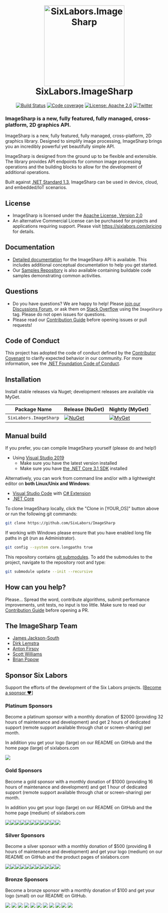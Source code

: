 ﻿<h1 align="center">

<img src="https://github.com/SixLabors/Branding/raw/master/icons/imagesharp/sixlabors.imagesharp.svg?sanitize=true" alt="SixLabors.ImageSharp" width="256"/>
<br/>
SixLabors.ImageSharp
</h1>

<div align="center">

[![Build Status](https://img.shields.io/github/workflow/status/SixLabors/ImageSharp/Build/master)](https://github.com/SixLabors/ImageSharp/actions)
[![Code coverage](https://codecov.io/gh/SixLabors/ImageSharp/branch/master/graph/badge.svg)](https://codecov.io/gh/SixLabors/ImageSharp)
[![License: Apache 2.0](https://img.shields.io/badge/license-Apache%202.0-blue.svg)](https://opensource.org/licenses/Apache-2.0)
[![Twitter](https://img.shields.io/twitter/url/http/shields.io.svg?style=flat&logo=twitter)](https://twitter.com/intent/tweet?hashtags=imagesharp,dotnet,oss&text=ImageSharp.+A+new+cross-platform+2D+graphics+API+in+C%23&url=https%3a%2f%2fgithub.com%2fSixLabors%2fImageSharp&via=sixlabors)

</div>

### **ImageSharp** is a new, fully featured, fully managed, cross-platform, 2D graphics API. 

ImageSharp is a new, fully featured, fully managed, cross-platform, 2D graphics library. Designed to simplify image processing, ImageSharp brings you an incredibly powerful yet beautifully simple API.

ImageSharp is designed from the ground up to be flexible and extensible. The library provides API endpoints for common image processing operations and the building blocks to allow for the development of additional operations.

Built against [.NET Standard 1.3](https://docs.microsoft.com/en-us/dotnet/standard/net-standard), ImageSharp can be used in device, cloud, and embedded/IoT scenarios.


## License
  
- ImageSharp is licensed under the [Apache License, Version 2.0](https://opensource.org/licenses/Apache-2.0)  
- An alternative Commercial License can be purchased for projects and applications requiring support.
Please visit https://sixlabors.com/pricing for details.

## Documentation

- [Detailed documentation](https://sixlabors.github.io/docs/) for the ImageSharp API is available. This includes additional conceptual documentation to help you get started.
- Our [Samples Repository](https://github.com/SixLabors/Samples/tree/master/ImageSharp) is also available containing buildable code samples demonstrating common activities.

## Questions

- Do you have questions? We are happy to help! Please [join our Discussions Forum](https://github.com/SixLabors/ImageSharp/discussions/category_choices), or ask them on [Stack Overflow](https://stackoverflow.com) using the `ImageSharp` tag. Please do not open issues for questions.
- Please read our [Contribution Guide](https://github.com/SixLabors/ImageSharp/blob/master/.github/CONTRIBUTING.md) before opening issues or pull requests!

## Code of Conduct  
This project has adopted the code of conduct defined by the [Contributor Covenant](https://contributor-covenant.org/) to clarify expected behavior in our community.
For more information, see the [.NET Foundation Code of Conduct](https://dotnetfoundation.org/code-of-conduct).

## Installation 

Install stable releases via Nuget; development releases are available via MyGet.

| Package Name                   | Release (NuGet) | Nightly (MyGet) |
|--------------------------------|-----------------|-----------------|
| `SixLabors.ImageSharp`         | [![NuGet](https://img.shields.io/nuget/v/SixLabors.ImageSharp.svg)](https://www.nuget.org/packages/SixLabors.ImageSharp/) | [![MyGet](https://img.shields.io/myget/sixlabors/vpre/SixLabors.ImageSharp.svg)](https://www.myget.org/feed/sixlabors/package/nuget/SixLabors.ImageSharp) |

## Manual build

If you prefer, you can compile ImageSharp yourself (please do and help!)

- Using [Visual Studio 2019](https://visualstudio.microsoft.com/vs/)
  - Make sure you have the latest version installed
  - Make sure you have [the .NET Core 3.1 SDK](https://www.microsoft.com/net/core#windows) installed

Alternatively, you can work from command line and/or with a lightweight editor on **both Linux/Unix and Windows**:

- [Visual Studio Code](https://code.visualstudio.com/) with [C# Extension](https://marketplace.visualstudio.com/items?itemName=ms-vscode.csharp)
- [.NET Core](https://www.microsoft.com/net/core#linuxubuntu)

To clone ImageSharp locally, click the "Clone in [YOUR_OS]" button above or run the following git commands:

```bash
git clone https://github.com/SixLabors/ImageSharp
```

If working with Windows please ensure that you have enabled long file paths in git (run as Administrator).

```bash
git config --system core.longpaths true
```

This repository contains [git submodules](https://blog.github.com/2016-02-01-working-with-submodules/). To add the submodules to the project, navigate to the repository root and type:

``` bash
git submodule update --init --recursive
```

## How can you help?

Please... Spread the word, contribute algorithms, submit performance improvements, unit tests, no input is too little. Make sure to read our [Contribution Guide](https://github.com/SixLabors/ImageSharp/blob/master/.github/CONTRIBUTING.md) before opening a PR.

## The ImageSharp Team

- [James Jackson-South](https://github.com/jimbobsquarepants)
- [Dirk Lemstra](https://github.com/dlemstra)
- [Anton Firsov](https://github.com/antonfirsov)
- [Scott Williams](https://github.com/tocsoft)
- [Brian Popow](https://github.com/brianpopow)

## Sponsor Six Labors

Support the efforts of the development of the Six Labors projects. [[Become a sponsor :heart:](https://opencollective.com/sixlabors#sponsor)]

### Platinum Sponsors
Become a platinum sponsor with a monthly donation of $2000 (providing 32 hours of maintenance and development) and get 2 hours of dedicated support (remote support available through chat or screen-sharing) per month.

In addition you get your logo (large) on our README on GitHub and the home page (large) of sixlabors.com

<a href="https://opencollective.com/sixlabors/tiers/platinum-sponsors/0/website" target="_blank"><img src="https://opencollective.com/sixlabors/tiers/platinum-sponsors/0/avatar.svg?avatarHeight=192"></a>

### Gold Sponsors
Become a gold sponsor with a monthly donation of $1000 (providing 16 hours of maintenance and development) and get 1 hour of dedicated support (remote support available through chat or screen-sharing) per month.

In addition you get your logo (large) on our README on GitHub and the home page (medium) of sixlabors.com

<a href="https://opencollective.com/sixlabors/tiers/gold-sponsors/0/website" target="_blank"><img src="https://opencollective.com/sixlabors/tiers/gold-sponsors/0/avatar.svg?avatarHeight=156"></a><a href="https://opencollective.com/sixlabors/tiers/gold-sponsors/1/website" target="_blank"><img src="https://opencollective.com/sixlabors/tiers/gold-sponsors/1/avatar.svg?avatarHeight=156"></a><a href="https://opencollective.com/sixlabors/tiers/gold-sponsors/2/website" target="_blank"><img src="https://opencollective.com/sixlabors/tiers/gold-sponsors/2/avatar.svg?avatarHeight=156"></a><a href="https://opencollective.com/sixlabors/tiers/gold-sponsors/3/website" target="_blank"><img src="https://opencollective.com/sixlabors/tiers/gold-sponsors/3/avatar.svg?avatarHeight=156"></a><a href="https://opencollective.com/sixlabors/tiers/gold-sponsors/4/website" target="_blank"><img src="https://opencollective.com/sixlabors/tiers/gold-sponsors/4/avatar.svg?avatarHeight=156"></a><a href="https://opencollective.com/sixlabors/tiers/gold-sponsors/5/website" target="_blank"><img src="https://opencollective.com/sixlabors/tiers/gold-sponsors/5/avatar.svg?avatarHeight=156"></a><a href="https://opencollective.com/sixlabors/tiers/gold-sponsors/6/website" target="_blank"><img src="https://opencollective.com/sixlabors/tiers/gold-sponsors/6/avatar.svg?avatarHeight=156"></a><a href="https://opencollective.com/sixlabors/tiers/gold-sponsors/7/website" target="_blank"><img src="https://opencollective.com/sixlabors/tiers/gold-sponsors/7/avatar.svg?avatarHeight=156"></a><a href="https://opencollective.com/sixlabors/tiers/gold-sponsors/8/website" target="_blank"><img src="https://opencollective.com/sixlabors/tiers/gold-sponsors/8/avatar.svg?avatarHeight=156"></a><a href="https://opencollective.com/sixlabors/tiers/gold-sponsors/9/website" target="_blank"><img src="https://opencollective.com/sixlabors/tiers/gold-sponsors/9/avatar.svg?avatarHeight=156"></a><a href="https://opencollective.com/sixlabors/tiers/gold-sponsors/10/website" target="_blank"><img src="https://opencollective.com/sixlabors/tiers/gold-sponsors/10/avatar.svg?avatarHeight=156"></a>

### Silver Sponsors
Become a silver sponsor with a monthly donation of $500 (providing 8 hours of maintenance and development) and get your logo (medium) on our README on GitHub and the product pages of sixlabors.com

<a href="https://opencollective.com/sixlabors/tiers/silver-sponsors/0/website" target="_blank"><img src="https://opencollective.com/sixlabors/tiers/silver-sponsors/0/avatar.svg?avatarHeight=128"></a><a href="https://opencollective.com/sixlabors/tiers/silver-sponsors/1/website" target="_blank"><img src="https://opencollective.com/sixlabors/tiers/silver-sponsors/1/avatar.svg?avatarHeight=128"></a><a href="https://opencollective.com/sixlabors/tiers/silver-sponsors/2/website" target="_blank"><img src="https://opencollective.com/sixlabors/tiers/silver-sponsors/2/avatar.svg?avatarHeight=128"></a><a href="https://opencollective.com/sixlabors/tiers/silver-sponsors/3/website" target="_blank"><img src="https://opencollective.com/sixlabors/tiers/silver-sponsors/3/avatar.svg?avatarHeight=128"></a><a href="https://opencollective.com/sixlabors/tiers/silver-sponsors/4/website" target="_blank"><img src="https://opencollective.com/sixlabors/tiers/silver-sponsors/4/avatar.svg?avatarHeight=128"></a><a href="https://opencollective.com/sixlabors/tiers/silver-sponsors/5/website" target="_blank"><img src="https://opencollective.com/sixlabors/tiers/silver-sponsors/5/avatar.svg?avatarHeight=128"></a><a href="https://opencollective.com/sixlabors/tiers/silver-sponsors/6/website" target="_blank"><img src="https://opencollective.com/sixlabors/tiers/silver-sponsors/6/avatar.svg?avatarHeight=128"></a><a href="https://opencollective.com/sixlabors/tiers/silver-sponsors/7/website" target="_blank"><img src="https://opencollective.com/sixlabors/tiers/silver-sponsors/7/avatar.svg?avatarHeight=128"></a><a href="https://opencollective.com/sixlabors/tiers/silver-sponsors/8/website" target="_blank"><img src="https://opencollective.com/sixlabors/tiers/silver-sponsors/8/avatar.svg?avatarHeight=128"></a><a href="https://opencollective.com/sixlabors/tiers/silver-sponsors/9/website" target="_blank"><img src="https://opencollective.com/sixlabors/tiers/silver-sponsors/9/avatar.svg?avatarHeight=128"></a><a href="https://opencollective.com/sixlabors/tiers/silver-sponsors/10/website" target="_blank"><img src="https://opencollective.com/sixlabors/tiers/silver-sponsors/10/avatar.svg?avatarHeight=128"></a>

### Bronze Sponsors
Become a bronze sponsor with a monthly donation of $100 and get your logo (small) on our README on GitHub.

<a href="https://opencollective.com/sixlabors/tiers/bronze-sponsors/0/website" target="_blank"><img src="https://opencollective.com/sixlabors/tiers/bronze-sponsors/0/avatar.svg?avatarHeight=96"></a>
<a href="https://opencollective.com/sixlabors/tiers/bronze-sponsors/1/website" target="_blank"><img src="https://opencollective.com/sixlabors/tiers/bronze-sponsors/1/avatar.svg?avatarHeight=96"></a>
<a href="https://opencollective.com/sixlabors/tiers/bronze-sponsors/2/website" target="_blank"><img src="https://opencollective.com/sixlabors/tiers/bronze-sponsors/2/avatar.svg?avatarHeight=96"></a>
<a href="https://opencollective.com/sixlabors/tiers/bronze-sponsors/3/website" target="_blank"><img src="https://opencollective.com/sixlabors/tiers/bronze-sponsors/3/avatar.svg?avatarHeight=96"></a>
<a href="https://opencollective.com/sixlabors/tiers/bronze-sponsors/4/website" target="_blank"><img src="https://opencollective.com/sixlabors/tiers/bronze-sponsors/4/avatar.svg?avatarHeight=96"></a>
<a href="https://opencollective.com/sixlabors/tiers/bronze-sponsors/5/website" target="_blank"><img src="https://opencollective.com/sixlabors/tiers/bronze-sponsors/5/avatar.svg?avatarHeight=96"></a>
<a href="https://opencollective.com/sixlabors/tiers/bronze-sponsors/6/website" target="_blank"><img src="https://opencollective.com/sixlabors/tiers/bronze-sponsors/6/avatar.svg?avatarHeight=96"></a>
<a href="https://opencollective.com/sixlabors/tiers/bronze-sponsors/7/website" target="_blank"><img src="https://opencollective.com/sixlabors/tiers/bronze-sponsors/7/avatar.svg?avatarHeight=96"></a>
<a href="https://opencollective.com/sixlabors/tiers/bronze-sponsors/8/website" target="_blank"><img src="https://opencollective.com/sixlabors/tiers/bronze-sponsors/8/avatar.svg?avatarHeight=96"></a>
<a href="https://opencollective.com/sixlabors/tiers/bronze-sponsors/9/website" target="_blank"><img src="https://opencollective.com/sixlabors/tiers/bronze-sponsors/9/avatar.svg?avatarHeight=96"></a>
<a href="https://opencollective.com/sixlabors/tiers/bronze-sponsors/10/website" target="_blank"><img src="https://opencollective.com/sixlabors/tiers/bronze-sponsors/10/avatar.svg?avatarHeight=96"></a>
